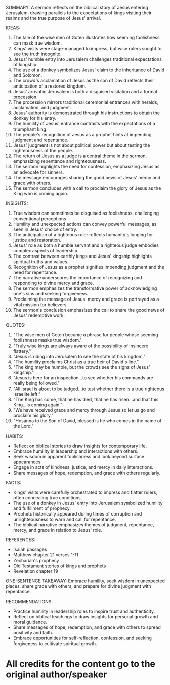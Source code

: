 SUMMARY:
A sermon reflects on the biblical story of Jesus entering Jerusalem, drawing parallels to the expectations of kings visiting their realms and the true purpose of Jesus' arrival.

IDEAS:

1. The tale of the wise men of Goten illustrates how seeming foolishness can mask true wisdom.
2. Kings' visits were stage-managed to impress, but wise rulers sought to see the truth incognito.
3. Jesus' humble entry into Jerusalem challenges traditional expectations of kingship.
4. The use of a donkey symbolizes Jesus' claim to the inheritance of David and Solomon.
5. The crowd's acclamation of Jesus as the son of David reflects their anticipation of a restored kingdom.
6. Jesus' arrival in Jerusalem is both a disguised visitation and a formal procession.
7. The procession mirrors traditional ceremonial entrances with heralds, acclamation, and judgment.
8. Jesus' authority is demonstrated through his instructions to obtain the donkey for his entry.
9. The humility of Jesus' entrance contrasts with the expectations of a triumphant king.
10. The people's recognition of Jesus as a prophet hints at impending judgment and repentance.
11. Jesus' judgment is not about political power but about testing the righteousness of the people.
12. The return of Jesus as a judge is a central theme in the sermon, emphasizing repentance and righteousness.
13. The sermon highlights the need for confession, emphasizing Jesus as an advocate for sinners.
14. The message encourages sharing the good news of Jesus' mercy and grace with others.
15. The sermon concludes with a call to proclaim the glory of Jesus as the King who is coming again.

INSIGHTS:

1. True wisdom can sometimes be disguised as foolishness, challenging conventional perceptions.
2. Humility and unexpected actions can convey powerful messages, as seen in Jesus' choice of entry.
3. The anticipation of a righteous ruler reflects humanity's longing for justice and restoration.
4. Jesus' role as both a humble servant and a righteous judge embodies complex aspects of leadership.
5. The contrast between earthly kings and Jesus' kingship highlights spiritual truths and values.
6. Recognition of Jesus as a prophet signifies impending judgment and the need for repentance.
7. The narrative underscores the importance of recognizing and responding to divine mercy and grace.
8. The sermon emphasizes the transformative power of acknowledging one's sins and seeking forgiveness.
9. Proclaiming the message of Jesus' mercy and grace is portrayed as a vital mission for believers.
10. The sermon's conclusion emphasizes the call to share the good news of Jesus' redemptive work.

QUOTES:

1. "The wise men of Goten became a phrase for people whose seeming foolishness masks true wisdom."
2. "Truly wise kings are always aware of the possibility of insincere flattery."
3. "Jesus is riding into Jerusalem to see the state of his kingdom."
4. "The humility proclaims Christ as a true heir of David's line."
5. "The king may be humble, but the crowds see the signs of Jesus' kingship."
6. "Jesus is here for an inspection...to see whether his commands are really being followed."
7. "All Israel is about to be judged...to test whether there is a true righteous Israelite left."
8. "The King has come, that he has died, that he has risen...and that this King...is coming again."
9. "We have received grace and mercy through Jesus so let us go and proclaim his glory."
10. "Hosanna to the Son of David, blessed is he who comes in the name of the Lord."

HABITS:

- Reflect on biblical stories to draw insights for contemporary life.
- Embrace humility in leadership and interactions with others.
- Seek wisdom in apparent foolishness and look beyond surface appearances.
- Engage in acts of kindness, justice, and mercy in daily interactions.
- Share messages of hope, redemption, and grace with others regularly.

FACTS:

- Kings' visits were carefully orchestrated to impress and flatter rulers, often concealing true conditions.
- The use of a donkey in Jesus' entry into Jerusalem symbolized humility and fulfillment of prophecy.
- Prophets historically appeared during times of corruption and unrighteousness to warn and call for repentance.
- The biblical narrative emphasizes themes of judgment, repentance, mercy, and grace in relation to Jesus' role.

REFERENCES:

- Isaiah passages
- Matthew chapter 21 verses 1-11
- Zechariah's prophecy
- Old Testament stories of kings and prophets
- Revelation chapter 19

ONE-SENTENCE TAKEAWAY:
Embrace humility, seek wisdom in unexpected places, share grace with others, and prepare for divine judgment with repentance.

RECOMMENDATIONS:

- Practice humility in leadership roles to inspire trust and authenticity.
- Reflect on biblical teachings to draw insights for personal growth and moral guidance.
- Share messages of hope, redemption, and grace with others to spread positivity and faith.
- Embrace opportunities for self-reflection, confession, and seeking forgiveness to cultivate spiritual growth.

# All credits for the content go to the original author/speaker
